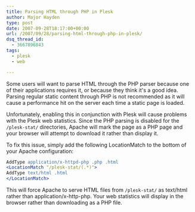 ```yaml
---
title: Parsing HTML through PHP in Plesk
author: Major Hayden
type: post
date: 2007-09-28T18:17:00+00:00
url: /2007/09/28/parsing-html-through-php-in-plesk/
dsq_thread_id:
  - 3667896843
tags:
  - plesk
  - web

---
```

Some users will want to parse HTML through the PHP parser because one of their applications requires it, or because they think it's a good idea. Parsing regular static content through PHP is not recommended as it will cause a performance hit on the server each time a static page is loaded.

Unfortunately, enabling this in conjunction with Plesk will cause problems with the Plesk web statistics. Since the PHP parsing is disabled for the `/plesk-stat/` directories, Apache will mark the page as a PHP page and your browser will attempt to download it rather than display it.

To fix this issue, simply add the following LocationMatch to the bottom of your Apache configuration:

```apache
AddType application/x-httpd-php .php .html
<LocationMatch "/plesk-stat/(.*)">
AddType text/html .html
</LocationMatch>
```

This will force Apache to serve HTML files from `/plesk-stat/` as text/html rather than application/x-http-php. Your web statistics will display in the browser rather than downloading as a PHP file.
